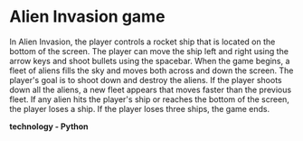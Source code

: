 # Alien Invasion game

In Alien Invasion, the player controls a rocket ship that is located on the bottom of the screen. The player can move the ship left and right using the arrow keys and shoot bullets using the spacebar. When the game begins, a fleet of aliens fills the sky and moves both across and down the screen. The player's goal is to shoot down and destroy the aliens. If the player shoots down all the aliens, a new fleet appears that moves faster than the previous fleet. If any alien hits the player's ship or reaches the bottom of the screen, the player loses a ship. If the player loses three ships, the game ends.

**technology - Python**
